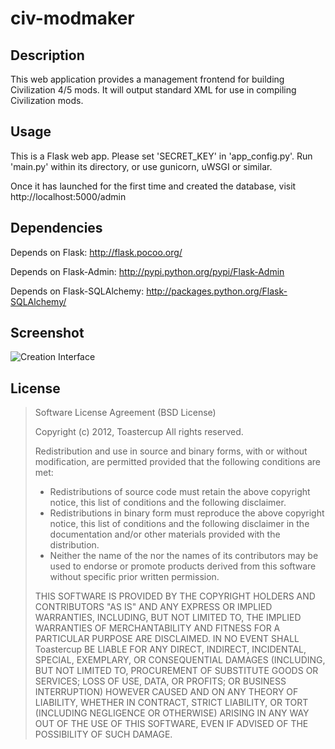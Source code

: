 civ-modmaker
===========

## Description
This web application provides a management frontend for building Civilization 4/5 mods. It will output standard XML for use in compiling Civilization mods.

## Usage
This is a Flask web app. Please set 'SECRET_KEY' in 'app_config.py'. Run 'main.py' within its directory, or use gunicorn, uWSGI or similar.

Once it has launched for the first time and created the database, visit http://localhost:5000/admin

## Dependencies
Depends on Flask: http://flask.pocoo.org/

Depends on Flask-Admin: http://pypi.python.org/pypi/Flask-Admin

Depends on Flask-SQLAlchemy: http://packages.python.org/Flask-SQLAlchemy/

## Screenshot
![Creation Interface](http://wasteland.steelw.com/images/7/78/Admin_interface.png "Creation Interface")

## License
> Software License Agreement (BSD License)
>
> Copyright (c) 2012, Toastercup
> All rights reserved.
>
> Redistribution and use in source and binary forms, with or without
> modification, are permitted provided that the following conditions are met:
>
> *   Redistributions of source code must retain the above copyright
>     notice, this list of conditions and the following disclaimer.
> *   Redistributions in binary form must reproduce the above copyright
>     notice, this list of conditions and the following disclaimer in the
>     documentation and/or other materials provided with the distribution.
> *   Neither the name of the <organization> nor the
>     names of its contributors may be used to endorse or promote products
>     derived from this software without specific prior written permission.
>
> THIS SOFTWARE IS PROVIDED BY THE COPYRIGHT HOLDERS AND CONTRIBUTORS "AS IS"
> AND ANY EXPRESS OR IMPLIED WARRANTIES, INCLUDING, BUT NOT LIMITED TO, THE
> IMPLIED WARRANTIES OF MERCHANTABILITY AND FITNESS FOR A PARTICULAR PURPOSE ARE
> DISCLAIMED. IN NO EVENT SHALL Toastercup BE LIABLE FOR ANY
> DIRECT, INDIRECT, INCIDENTAL, SPECIAL, EXEMPLARY, OR CONSEQUENTIAL DAMAGES
> (INCLUDING, BUT NOT LIMITED TO, PROCUREMENT OF SUBSTITUTE GOODS OR SERVICES;
> LOSS OF USE, DATA, OR PROFITS; OR BUSINESS INTERRUPTION) HOWEVER CAUSED AND
> ON ANY THEORY OF LIABILITY, WHETHER IN CONTRACT, STRICT LIABILITY, OR TORT
> (INCLUDING NEGLIGENCE OR OTHERWISE) ARISING IN ANY WAY OUT OF THE USE OF THIS
> SOFTWARE, EVEN IF ADVISED OF THE POSSIBILITY OF SUCH DAMAGE.

